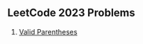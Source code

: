 ## LeetCode 2023 Problems 
1.  [Valid Parentheses]( https://leetcode.com/problems/valid-parentheses/)